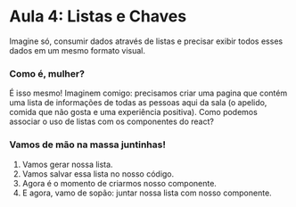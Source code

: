 # Aula 4: Listas e Chaves

Imagine só, consumir dados através de listas e precisar exibir todos esses dados em um mesmo formato visual.

### Como é, mulher?

É isso mesmo! Imaginem comigo: precisamos criar uma pagina que
contém uma lista de informações de todas as pessoas aqui da sala (o apelido, comida que não gosta e uma experiência positiva). Como podemos associar o uso de listas com os componentes do react?

### Vamos de mão na massa juntinhas!

1. Vamos gerar nossa lista.
2. Vamos salvar essa lista no nosso código.
3. Agora é o momento de criarmos nosso componente.
4. E agora, vamo de sopão: juntar nossa lista com nosso componente.
